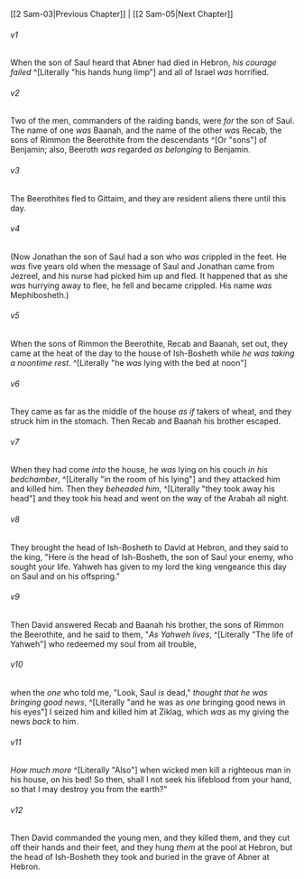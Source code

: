 ﻿---
aliases:
  - 2 Samuel 4
---

[[2 Sam-03|Previous Chapter]] | [[2 Sam-05|Next Chapter]]

###### v1
When the son of Saul heard that Abner had died in Hebron, _his courage failed_ ^[Literally "his hands hung limp"] and all of Israel _was_ horrified.

###### v2
Two of the men, commanders of the raiding bands, were _for_ the son of Saul. The name of one _was_ Baanah, and the name of the other _was_ Recab, the sons of Rimmon the Beerothite from the descendants ^[Or "sons"] of Benjamin; also, Beeroth _was_ regarded _as belonging_ to Benjamin.

###### v3
The Beerothites fled to Gittaim, and they are resident aliens there until this day.

###### v4
(Now Jonathan the son of Saul had a son who _was_ crippled in the feet. He _was_ five years old when the message of Saul and Jonathan came from Jezreel, and his nurse had picked him up and fled. It happened that as she _was_ hurrying away to flee, he fell and became crippled. His name _was_ Mephibosheth.)

###### v5
When the sons of Rimmon the Beerothite, Recab and Baanah, set out, they came at the heat of the day to the house of Ish-Bosheth while _he _was_ taking a noontime rest_. ^[Literally "he _was_ lying with the bed at noon"]

###### v6
They came as far as the middle of the house _as if_ takers of wheat, and they struck him in the stomach. Then Recab and Baanah his brother escaped.

###### v7
When they had come _into_ the house, he _was_ lying on his couch _in his bedchamber_, ^[Literally "in the room of his lying"] and they attacked him and killed him. Then they _beheaded him_, ^[Literally "they took away his head"] and they took his head and went on the way of the Arabah all night.

###### v8
They brought the head of Ish-Bosheth to David at Hebron, and they said to the king, "Here _is_ the head of Ish-Bosheth, the son of Saul your enemy, who sought your life. Yahweh has given to my lord the king vengeance this day on Saul and on his offspring."

###### v9
Then David answered Recab and Baanah his brother, the sons of Rimmon the Beerothite, and he said to them, "_As Yahweh lives_, ^[Literally "The life of Yahweh"] who redeemed my soul from all trouble,

###### v10
when the _one_ who told me, "Look, Saul _is_ dead," _thought that he _was_ bringing good news_, ^[Literally "and he was as _one_ bringing good news in his eyes"] I seized him and killed him at Ziklag, which _was_ as my giving the news _back_ to him.

###### v11
_How much more_ ^[Literally "Also"] when wicked men kill a righteous man in his house, on his bed! So then, shall I not seek his lifeblood from your hand, so that I may destroy you from the earth?"

###### v12
Then David commanded the young men, and they killed them, and they cut off their hands and their feet, and they hung _them_ at the pool at Hebron, but the head of Ish-Bosheth they took and buried in the grave of Abner at Hebron.